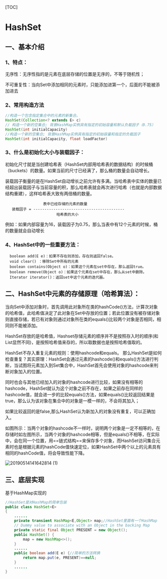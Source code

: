 

[TOC]

# HashSet

## 一、基本介绍

### 1、特点：

无序性：无序性指的是元素在底层存储的位置是无序的，不等于随机性；

不可重复性：当向Set中添加相同的元素时，只能添加进第一个，后面的不能被添加进去

### 2、常用构造方法

```java
//构造一个包含指定集合中的元素的新集合。 
HashSet(Collection<? extends E> c) 
// 构造一个新的空集合; 背景HashMap实例具有指定的初始容量和默认负载因子（0.75）
HashSet(int initialCapacity)   
//构造一个新的空集合; 背景HashMap实例具有指定的初始容量和指定的负载因子
HashSet(int initialCapacity, float loadFactor) 
```



### 3、什么是初始化大小与装载因子：

初始化尺寸就是当创建哈希表（HashSet内部用哈希表的数据结构）的时候桶（buckets）的数量。如果当前的尺寸已经满了，那么桶的数量会自动增长。

装载因子衡量的是在HashSet自动增长之前允许有多满。当哈希表中实体的数量已经超出装载因子与当前容量的积，那么哈希表就会再次进行哈希（也就是内部数据结构重建），这样哈希表大致有两倍桶的数量。           

```
                 表中已经存储的元素的数量
   装载因子 = -----------------------------------------
                       哈希表的大小
```

例如：如果内部容量为16，装载因子为0.75，那么当表中有12个元素的时候，桶的数量就会自动增长

### 4、HashSet中的一些重要方法：

```
  boolean add(E e)：如果不存在则添加，存在则返回false。
  void clear() ：移除Set中所有的元素
  boolean contains(Object o)：如果这个元素在set中存在，那么返回true。
  boolean remove(Object o)：如果这个元素在set中存在，那么从set中删除。
  Iterator iterator()：返回set中这个元素的迭代器。
```



## 二、HashSet中元素的存储原理（哈希算法）：

当向Set中添加对象时，首先调用此对象所在类的hashCode()方法，计算次对象的哈希值，此哈希值决定了此对象在Set中存放的位置；若此位置没有被存储对象则直接存储，若已有对象则通过对象所在类的equals()比较两个对象是否相同，相同则不能被添加。

HashSet存放的是哈希值，Hashset存储元素的顺序并不是按照存入时的顺序(和List显然不同)，是按照哈希值来存的，所以取数据也是按照哈希值取的。		    		    

HashSet不存入重复元素的规则：使用hashcode和equals。 那么HashSet是如何检查重复？其实原理：HashSet会通过元素的hashcode()和equals()方法进行判断，当试图将元素加入到Set集合中，HashSet首先会使用对象的hashcode来判断对象加入的位置。

同时也会与其他已经加入的对象的hashcode进行比较，如果没有相等的hashcode，HashSet就认为这个对象之前不存在，如果之前存在同样的hashcode值，就会进一步的比较equals()方法，如果equals()比较返回结果是true，那么认为该对象在集合中的对象是一模一样的，不会将其加入；

如果比较返回的是false,那么HashSet认为新加入的对象没有重复，可以正确加入。

 如图所示：当两个对象的hashcode不一样时，说明两个对象是一定不相等的，在存储时如左图所示，当两个对象的hashcode相等，但是equals()不相等，在实际中，会在同一个位置，用==链式结构==来保存多个对象，而HashSet访问集合元素时也是根据元素的hashCode值快速定位，如果HashSet中两个以上的元素具有相同的hashCode值，将会导致性能下降。

![20190514141642814 (1)](https://gitee.com/BlacksJack/picture-bed/raw/master/img/20200910165113.png)







## 三、底层实现

基于HashMap实现的

```Java
//HashSet是对HashMap的简单包装
public class HashSet<E>
{
	......
	private transient HashMap<E,Object> map;//HashSet里面有一个HashMap
    // Dummy value to associate with an Object in the backing Map
    private static final Object PRESENT = new Object();
    public HashSet() {
        map = new HashMap<>();
    }
    ......
    public boolean add(E e) {//简单的方法转换
        return map.put(e, PRESENT)==null;
    }
    ......
}
```











